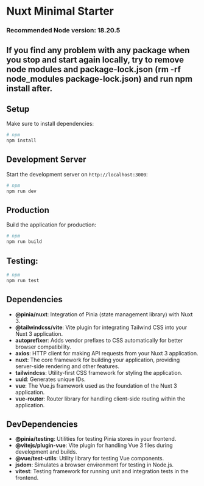 # Nuxt Minimal Starter

### Recommended Node version: 18.20.5

## If you find any problem with any package when you stop and start again locally, try to remove node modules and package-lock.json (rm -rf node_modules package-lock.json) and run npm install after.
## Setup

Make sure to install dependencies:

```bash
# npm
npm install
```

## Development Server

Start the development server on `http://localhost:3000`:

```bash
# npm
npm run dev
```

## Production

Build the application for production:

```bash
# npm
npm run build
```

## Testing:

```bash
# npm
npm run test
```
## Dependencies

- **@pinia/nuxt**: Integration of Pinia (state management library) with Nuxt 3.
- **@tailwindcss/vite**: Vite plugin for integrating Tailwind CSS into your Nuxt 3 application.
- **autoprefixer**: Adds vendor prefixes to CSS automatically for better browser compatibility.
- **axios**: HTTP client for making API requests from your Nuxt 3 application.
- **nuxt**: The core framework for building your application, providing server-side rendering and other features.
- **tailwindcss**: Utility-first CSS framework for styling the application.
- **uuid**: Generates unique IDs.
- **vue**: The Vue.js framework used as the foundation of the Nuxt 3 application.
- **vue-router**: Router library for handling client-side routing within the application.

## DevDependencies

- **@pinia/testing**: Utilities for testing Pinia stores in your frontend.
- **@vitejs/plugin-vue**: Vite plugin for handling Vue 3 files during development and builds.
- **@vue/test-utils**: Utility library for testing Vue components.
- **jsdom**: Simulates a browser environment for testing in Node.js.
- **vitest**: Testing framework for running unit and integration tests in the frontend.
